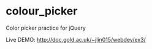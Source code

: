 # colour_picker
Color picker practice for jQuery 


Live DEMO: http://doc.gold.ac.uk/~jlin015/webdev/ex3/
